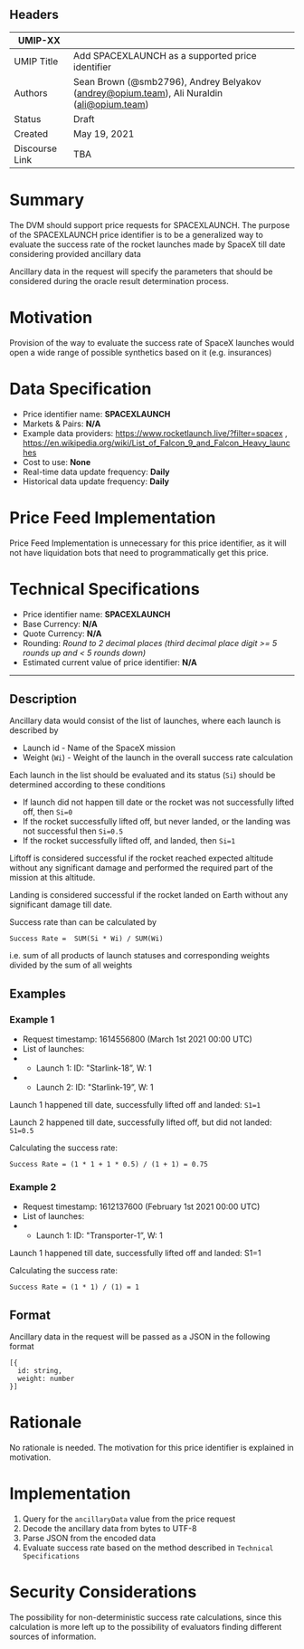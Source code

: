 ## Headers

| UMIP-XX                |                                                               |
| ------------------- | ------------------------------------------------------------- |
| UMIP Title          | Add SPACEXLAUNCH as a supported price identifier |
| Authors             | Sean Brown (@smb2796), Andrey Belyakov (andrey@opium.team), Ali Nuraldin (ali@opium.team) |
| Status              | Draft                                                         |
| Created             | May 19, 2021                                              |
| Discourse Link      | TBA            |

# Summary 

The DVM should support price requests for SPACEXLAUNCH. The purpose of the SPACEXLAUNCH price identifier is to be a generalized way to evaluate the success rate of the rocket launches made by SpaceX till date considering provided ancillary data

Ancillary data in the request will specify the parameters that should be considered during the oracle result determination process.

# Motivation

Provision of the way to evaluate the success rate of SpaceX launches would open a wide range of possible synthetics based on it (e.g. insurances)

# Data Specification

- Price identifier name: **SPACEXLAUNCH** 
- Markets & Pairs: **N/A**
- Example data providers: https://www.rocketlaunch.live/?filter=spacex , https://en.wikipedia.org/wiki/List_of_Falcon_9_and_Falcon_Heavy_launches
- Cost to use: **None**
- Real-time data update frequency: **Daily**
- Historical data update frequency: **Daily**

# Price Feed Implementation

Price Feed Implementation is unnecessary for this price identifier, as it will not have liquidation bots that need to programmatically get this price.

# Technical Specifications

- Price identifier name: **SPACEXLAUNCH**
- Base Currency: **N/A**
- Quote Currency: **N/A**
- Rounding: *Round to 2 decimal places (third decimal place digit >= 5 rounds up and < 5 rounds down)*
- Estimated current value of price identifier: **N/A**

---

## Description
Ancillary data would consist of the list of launches, where each launch is described by
- Launch id - Name of the SpaceX mission
- Weight (`Wi`) - Weight of the launch in the overall success rate calculation

Each launch in the list should be evaluated and its status (`Si`) should be determined according to these conditions
- If launch did not happen till date or the rocket was not successfully lifted off, then `Si=0`
- If the rocket successfully lifted off, but never landed, or the landing was not successful then `Si=0.5`
- If the rocket successfully lifted off, and landed, then `Si=1`

Liftoff is considered successful if the rocket reached expected altitude without any significant damage and performed the required part of the mission at this altitude.

Landing is considered successful if the rocket landed on Earth without any significant damage till date.

Success rate than can be calculated by
```
Success Rate =  SUM(Si * Wi) / SUM(Wi)
```

i.e. sum of all products of launch statuses and corresponding weights divided by the sum of all weights

## Examples

### Example 1

- Request timestamp: 1614556800 (March 1st 2021 00:00 UTC)
- List of launches:
- - Launch 1: ID: "Starlink-18”, W: 1
- - Launch 2: ID: "Starlink-19”, W: 1

Launch 1 happened till date, successfully lifted off and landed: `S1=1`

Launch 2 happened till date, successfully lifted off, but did not landed: `S1=0.5`

Calculating the success rate:
```
Success Rate = (1 * 1 + 1 * 0.5) / (1 + 1) = 0.75
```

### Example 2
- Request timestamp: 1612137600 (February 1st 2021 00:00 UTC)
- List of launches:
- -  Launch 1: ID: "Transporter-1”, W: 1

Launch 1 happened till date, successfully lifted off and landed: S1=1

Calculating the success rate:
```
Success Rate = (1 * 1) / (1) = 1
```

##  Format
Ancillary data in the request will be passed as a JSON  in the following format

```
[{
  id: string,
  weight: number
}]
```

# Rationale

No rationale is needed. The motivation for this price identifier is explained in motivation.

# Implementation

1. Query for the `ancillaryData` value from the price request
2. Decode the ancillary data from bytes to UTF-8
3. Parse JSON from the encoded data
4. Evaluate success rate based on the method described in `Technical Specifications`

# Security Considerations

The possibility for non-deterministic success rate calculations, since this calculation is more left up to the possibility of evaluators finding different sources of information.

